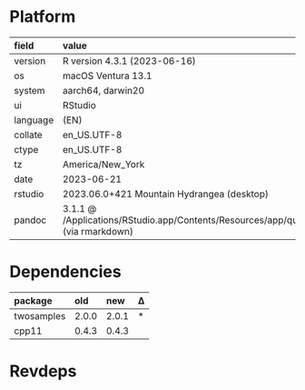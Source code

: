 # Platform

|field    |value                                                                                      |
|:--------|:------------------------------------------------------------------------------------------|
|version  |R version 4.3.1 (2023-06-16)                                                               |
|os       |macOS Ventura 13.1                                                                         |
|system   |aarch64, darwin20                                                                          |
|ui       |RStudio                                                                                    |
|language |(EN)                                                                                       |
|collate  |en_US.UTF-8                                                                                |
|ctype    |en_US.UTF-8                                                                                |
|tz       |America/New_York                                                                           |
|date     |2023-06-21                                                                                 |
|rstudio  |2023.06.0+421 Mountain Hydrangea (desktop)                                                 |
|pandoc   |3.1.1 @ /Applications/RStudio.app/Contents/Resources/app/quarto/bin/tools/ (via rmarkdown) |

# Dependencies

|package    |old   |new   |Δ  |
|:----------|:-----|:-----|:--|
|twosamples |2.0.0 |2.0.1 |*  |
|cpp11      |0.4.3 |0.4.3 |   |

# Revdeps

